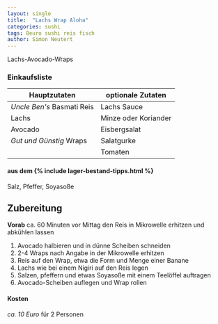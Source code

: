 ```yaml
---
layout: single
title:  "Lachs Wrap Aloha"
categories: sushi
tags: 8euro sushi reis fisch
author: Simon Neutert
---
```


Lachs-Avocado-Wraps

### Einkaufsliste

| Hauptzutaten | optionale Zutaten |
|---|---|
| _Uncle Ben's_ Basmati Reis | Lachs Sauce |
| Lachs | Minze oder Koriander |
| Avocado | Eisbergsalat |
| _Gut und Günstig_ Wraps | Salatgurke |
| |Tomaten |

#### aus dem {% include lager-bestand-tipps.html %}

Salz, Pfeffer, Soyasoße

## Zubereitung

__Vorab__ ca. 60 Minuten vor Mittag den Reis in Mikrowelle erhitzen und abkühlen lassen

1. Avocado halbieren und in dünne Scheiben schneiden
2. 2-4 Wraps nach Angabe in der Mikrowelle erhitzen
3. Reis auf den Wrap, etwa die Form und Menge einer Banane
4. Lachs wie bei einem Nigiri auf den Reis legen
5. Salzen, pfeffern und etwas Soyasoße mit einem Teelöffel auftragen
6. Avocado-Scheiben auflegen und Wrap rollen

#### Kosten

_ca. 10 Euro_ für 2 Personen
